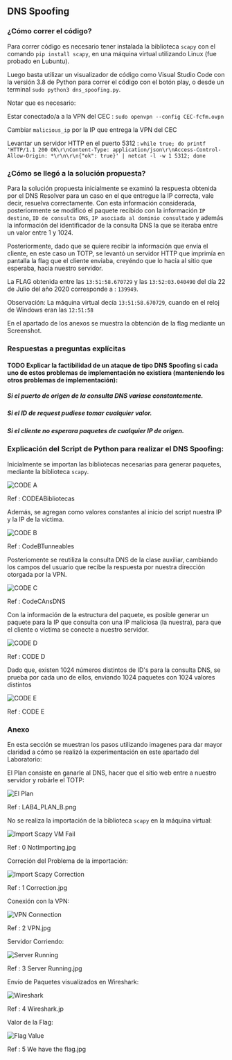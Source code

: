 ## DNS Spoofing

### ¿Cómo correr el código?

Para correr código es necesario tener instalada la biblioteca `scapy` con el comando `pip install scapy`, en una máquina virtual utilizando Linux (fue probado en Lubuntu).

Luego basta utilizar un visualizador de código como Visual Studio Code con la versión 3.8 de Python para correr el código con el botón play, o desde un terminal `sudo python3 dns_spoofing.py`.

Notar que es necesario:

Estar conectado/a a la VPN del CEC : `sudo openvpn --config CEC-fcfm.ovpn`

Cambiar `malicious_ip` por la IP que entrega la VPN del CEC

Levantar un servidor HTTP en el puerto 5312 : `while true; do printf 'HTTP/1.1 200 OK\r\nContent-Type: application/json\r\nAccess-Control-Allow-Origin: *\r\n\r\n{"ok": true}' | netcat -l -w 1 5312; done`

### ¿Cómo se llegó a la solución propuesta?

Para la solución propuesta inicialmente se examinó la respuesta obtenida por el DNS Resolver para un caso en el que entregue la IP correcta, vale decir, resuelva correctamente. Con esta información considerada, posteriormente se modificó el paquete recibido con la información `IP destino`, `ID de consulta DNS`, `IP asociada al dominio consultado` y además la información del identificador de la consulta DNS la que se iteraba entre un valor entre 1 y 1024.

Posteriormente, dado que se quiere recibir la información que envía el cliente, en este caso un TOTP, se levantó un servidor HTTP que imprimía en pantalla la flag que el cliente enviaba, creyéndo que lo hacía al sitio que esperaba, hacia nuestro servidor.

La FLAG obtenida entre las `13:51:58.670729` y las `13:52:03.040490` del día 22 de Julio del año 2020 corresponde a :  `139949`.

Observación: La máquina virtual decía `13:51:58.670729`, cuando en el reloj de Windows eran las `12:51:58`

En el apartado de los anexos se muestra la obtención de la flag mediante un Screenshot.

### Respuestas a preguntas explícitas

#### TODO Explicar la factibilidad de un ataque de tipo DNS Spoofing si cada uno de estos problemas de implementación no existiera (manteniendo los otros problemas de implementación):

##### Si el puerto de origen de la consulta DNS variase constantemente.
##### Si el ID de request pudiese tomar cualquier valor.
##### Si el cliente no esperara paquetes de cualquier IP de origen.

### Explicación del Script de Python para realizar el DNS Spoofing:

Inicialmente se importan las bibliotecas necesarias para generar paquetes, mediante la biblioteca `scapy`.

![CODE A](http://anakena.dcc.uchile.cl/~patorres/Laboratorio4Seguridad/CodeABibliotecas.jpg)

Ref : CODEABibliotecas

Además, se agregan como valores constantes al inicio del script nuestra IP y la IP de la víctima.

![CODE B](http://anakena.dcc.uchile.cl/~patorres/Laboratorio4Seguridad/CodeBTunneables.jpg)

Ref : CodeBTunneables

Posteriomente se reutiliza la consulta DNS de la clase auxiliar, cambiando los campos del usuario que recibe la respuesta por nuestra dirección otorgada por la VPN.

![CODE C](http://anakena.dcc.uchile.cl/~patorres/Laboratorio4Seguridad/CodeCAnsDNS.jpg)

Ref : CodeCAnsDNS

Con la información de la estructura del paquete, es posible generar un paquete para la IP que consulta con una IP maliciosa (la nuestra), para que el cliente o víctima se conecte a nuestro servidor.

![CODE D](http://anakena.dcc.uchile.cl/~patorres/Laboratorio4Seguridad/CodeDpktgen.jpg)

Ref : CODE D

Dado que, existen 1024 números distintos de ID's para la consulta DNS, se prueba por cada uno de ellos, enviando 1024 paquetes con 1024 valores distintos

![CODE E](http://anakena.dcc.uchile.cl/~patorres/Laboratorio4Seguridad/CodeEEnviar.jpg)

Ref : CODE E

### Anexo

En esta sección se muestran los pasos utilizando imagenes para dar mayor claridad a cómo se realizó la experimentación en este apartado del Laboratorio:

El Plan consiste en ganarle al DNS, hacer que el sitio web entre a nuestro servidor y robárle el TOTP:

![El Plan](http://anakena.dcc.uchile.cl/~patorres/Laboratorio4Seguridad/LAB4_PLAN_B.png)

Ref : LAB4_PLAN_B.png

No se realiza la importación de la biblioteca `scapy` en la máquina virtual:

![Import Scapy VM Fail](http://anakena.dcc.uchile.cl/~patorres/Laboratorio4Seguridad/0%20NotImporting.jpg)

Ref : 0 NotImporting.jpg

Correción del Problema de la importación:

![Import Scapy Correction](http://anakena.dcc.uchile.cl/~patorres/Laboratorio4Seguridad/1%20Correction.jpg)

Ref : 1 Correction.jpg

Conexión con la VPN:

![VPN Connection](http://anakena.dcc.uchile.cl/~patorres/Laboratorio4Seguridad/2%20VPN.jpg)

Ref : 2 VPN.jpg

Servidor Corriendo:

![Server Running](http://anakena.dcc.uchile.cl/~patorres/Laboratorio4Seguridad/3%20Server%20Running.jpg)

Ref : 3 Server Running.jpg

Envío de Paquetes visualizados en Wireshark:

![Wireshark](http://anakena.dcc.uchile.cl/~patorres/Laboratorio4Seguridad/4%20Wireshark.png)

Ref : 4 Wireshark.jp

Valor de la Flag:

![Flag Value](http://anakena.dcc.uchile.cl/~patorres/Laboratorio4Seguridad/5%20We%20have%20the%20flag.jpg)

Ref : 5 We have the flag.jpg
